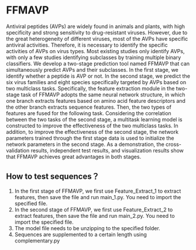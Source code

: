 # FFMAVP

Antiviral peptides (AVPs) are widely found in animals and plants, with high specificity and strong sensitivity to drug-resistant viruses. However, due to the great heterogeneity of different viruses, most of the AVPs have specific antiviral activities. Therefore, it is necessary to identify the specific activities of AVPs on virus types. Most existing studies only identify AVPs, with only a few studies identifying subclasses by training multiple binary classifiers. We develop a two-stage prediction tool named FFMAVP that can simultaneously predict AVPs and their subclasses. In the first stage, we identify whether a peptide is AVP or not. In the second stage, we predict the six virus families and eight species specifically targeted by AVPs based on two multiclass tasks. Specifically, the feature extraction module in the two-stage task of FFMAVP adopts the same neural network structure, in which one branch extracts features based on amino acid feature descriptors and the other branch extracts sequence features. Then, the two types of features are fused for the following task. Considering the correlation between the two tasks of the second stage, a multitask learning model is constructed to improve the effectiveness of the two multiclass tasks. In addition, to improve the effectiveness of the second stage, the network parameters trained through the first stage data is used to initialize the network parameters in the second stage. As a demonstration, the cross-validation results, independent test results, and visualization results show that FFMAVP achieves great advantages in both stages.

## How to test sequences？
1. In the first stage of FFMAVP, we first use Feature_Extract_1 to extract features, then save the file and run main_1.py. You need to import the specified file.
2. In the second stage of FFMAVP, we first use Feature_Extract_2 to extract features, then save the file and run main_2.py. You need to import the specified file.
3. The model file needs to be unzipping to the specified folder.
4. Sequences are supplemented to a certain length using complementary.py
